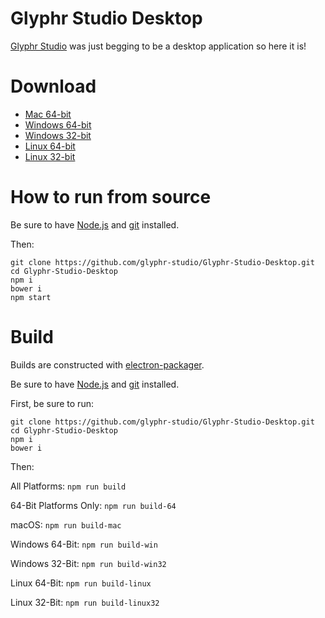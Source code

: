Glyphr Studio Desktop
===

[Glyphr Studio](http://glyphrstudio.com) was just begging to be a desktop application so here it is!

Download
===

- [Mac 64-bit](https://github.com/glyphr-studio/Glyphr-Studio-Desktop/releases/download/v0.2.0-beta/Glyphr.Studio-darwin-x64.zip)
- [Windows 64-bit](https://github.com/glyphr-studio/Glyphr-Studio-Desktop/releases/download/v0.2.0-beta/Glyphr.Studio-win32-x64.zip)
- [Windows 32-bit](https://github.com/glyphr-studio/Glyphr-Studio-Desktop/releases/download/v0.2.0-beta/Glyphr.Studio-win32-ia32.zip)
- [Linux 64-bit](https://github.com/glyphr-studio/Glyphr-Studio-Desktop/releases/download/v0.2.0-beta/Glyphr.Studio-linux-x64.zip)
- [Linux 32-bit](https://github.com/glyphr-studio/Glyphr-Studio-Desktop/releases/download/v0.2.0-beta/Glyphr.Studio-linux-ia32.zip)

How to run from source
===

Be sure to have [Node.js](https://nodejs.org) and [git](https://git-scm.com) installed.

Then:

```
git clone https://github.com/glyphr-studio/Glyphr-Studio-Desktop.git
cd Glyphr-Studio-Desktop
npm i
bower i
npm start
```

Build
===

Builds are constructed with [electron-packager](https://github.com/maxogden/electron-packager).

Be sure to have [Node.js](https://nodejs.org) and [git](https://git-scm.com) installed.

First, be sure to run:

```
git clone https://github.com/glyphr-studio/Glyphr-Studio-Desktop.git
cd Glyphr-Studio-Desktop
npm i
bower i
```

Then:

All Platforms: `npm run build`

64-Bit Platforms Only: `npm run build-64`

macOS: `npm run build-mac`

Windows 64-Bit: `npm run build-win`

Windows 32-Bit: `npm run build-win32`

Linux 64-Bit: `npm run build-linux`

Linux 32-Bit: `npm run build-linux32`
